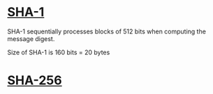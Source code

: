 # [SHA-1](SHA-1.md)
SHA-1 sequentially processes blocks of 512 bits when computing the message digest.

Size of SHA-1 is 160 bits = 20 bytes

# [SHA-256](SHA-256.md)
